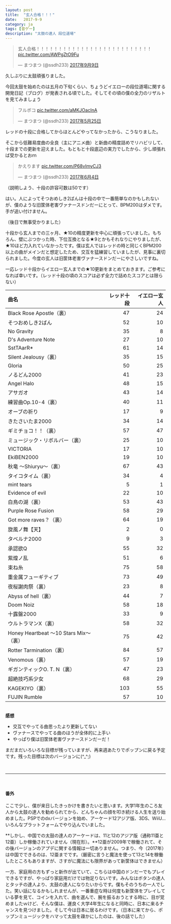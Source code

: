 ```yaml
---
layout: post
title:  "玄人合格！！！"
date:   2017-9-9
category: ja
tags: [音ゲー]
description: "太鼓の達人 段位道場"
---
```


<blockquote class="twitter-tweet" data-lang="ja"><p lang="ja" dir="ltr">玄人合格！！！！！！！！！！！！！！！！！！！！！！！！！！ <a href="https://t.co/AWPgZtO9Fu">pic.twitter.com/AWPgZtO9Fu</a></p>&mdash; まつまつ (@ssdh233) <a href="https://twitter.com/ssdh233/status/906473206084546560">2017年9月9日</a></blockquote>
<script async src="//platform.twitter.com/widgets.js" charset="utf-8"></script>

久しぶりに太鼓頑張りました。

今回太鼓を始めたのは五月の下旬くらい、ちょうどイエローの段位道場に関する開発日記（ブログ）が発表される頃でした。そしてその頃の僕の全力のリザルトを見てみましょう

<blockquote class="twitter-tweet" data-lang="ja"><p lang="ja" dir="ltr">フルボコ <a href="https://t.co/aMKJOacInA">pic.twitter.com/aMKJOacInA</a></p>&mdash; まつまつ (@ssdh233) <a href="https://twitter.com/ssdh233/status/867735787516731393">2017年5月25日</a></blockquote>
<script async src="//platform.twitter.com/widgets.js" charset="utf-8"></script>

レッドの十段に合格してからほとんどやってなかったから、こうなりました。

そこから低難易度曲の全良（主にアニメ曲）と新曲の精度詰めでリハビリして、十段までの更新を迎えました。もともと十段底辺の実力でしたから、少し頑張れば受かるとおｍ

<blockquote class="twitter-tweet" data-lang="ja"><p lang="ja" dir="ltr">かえります <a href="https://t.co/P68vImyCJ3">pic.twitter.com/P68vImyCJ3</a></p>&mdash; まつまつ (@ssdh233) <a href="https://twitter.com/ssdh233/status/871343966532157441">2017年6月4日</a></blockquote>
<script async src="//platform.twitter.com/widgets.js" charset="utf-8"></script>
（説明しよう、十段の許容可数は50です）

はい。人によってそつおめしき2ばんは十段の中で一番簡単なのかもしれないが、僕のような旧筐体老害ヴァナースドンだーにとって、BPM200はダメです。手が追い付けません。

（後日で無事受かりました）

十段から玄人までの三ヶ月、★10の精度更新を中心に頑張っていました。もちろん、壁にぶつかった時、下位互換となる★9とかもそれなりにやりましたが、★10ほど力入れていなかったです。僕は玄人ではレッドの時と同じくBPM200以上の曲がメインだと想定したため、交互を猛練習していましたが、見事に裏切られました。今度の玄人は旧筐体老害ヴァナースドンだーにやさしいですね。

一応レッド十段からイエロー玄人までの★10更新をまとめておきます。ご参考になれば幸いです。（レッド十段の頃のスコアは必ず全力で詰めたスコアとは限らない）

| 曲名 |レッド十段|イエロー玄人|
|:--- | ---:| ---:|
|Black Rose Apostle（裏）  |47|24|
|そつおめしき2ばん|52|10|
|No Gravity|35|8|
|D's Adventure Note |27|10|
|SstTAarR*|61|14|
|Silent Jealousy（裏） |35|15|
|Gloria|50|25|
|ノるどん2000|41|23|
|Angel Halo|48|15|
|アサガオ|43|14|
|練習曲Op.10-4（裏）|40|11|
|オーブの祈り|17|9|
|きたさいたま2000|34|14|
|ギミチョコ！！（裏）|57|47|
|ミュージック・リボルバー（裏）|25|10|
|VICTORIA|17|10|
|EkiBEN2000|19|10|
|秋竜 ～Shiuryu～（裏）|67|43|
|タイコタイム（裏）|34|4|
|mint tears|5|1
|Evidence of evil|22|10|
|白鳥の湖（裏）|53|43|
|Purple Rose Fusion|58|29|
|Got more raves？（裏）|64|19|
|旋風ノ舞【天】|2|0|
|タベルナ2000|9|3|
|承認欲Q|55|32|
|紫煌ノ乱|51|6|
|束ね糸|75|58|
|重金属フューギティブ|73|49|
|夜桜謝肉祭（裏）|23|8|
|Abyss of hell（裏）|44|7|
|Doom Noiz|58|18|
|十露盤2000|33|9|
|ウルトラマンX（裏）|58|32|
|Honey Heartbeat ～10 Stars Mix～（裏）|75|42|
|Rotter Tarmination（裏）|84|57|
|Venomous（裏）|57|19|
|ギガンティックO. T. N（裏）|47|23|
|超絶技巧系少女|68|29|
|KAGEKIYO（裏）|103|55|
|FUJIN Rumble|57|10|

<br/>
<b>感想</b>

* 交互でやってる曲思ったより更新してない
* ヴァナースでやってる曲のほうが全体的に上手い
* やっぱり僕は旧筐体老害ヴァナースドンだーだ！

まだまだいろいろな目標が残っていますが、再来週あたりでポップンに戻る予定です。残った目標は次のバージョンに(^_^;)

<br />
<hr />
<br />

#### 番外

ここで少し、僕が来日したきっかけを書きたいと思います。大学1年生のころ友人から太鼓の達人を勧められてから、どんちゃんの顔を叩き続ける人生を送り始めました。PSPでのdxバージョンを始め、アーケード12アジア版、3DS、WiiU...いろんなプラットフォームでやり込んでいました。

**しかし、中国での太鼓の達人のアーケードは、11と12のアジア版（通称11亜と12亜）しか稼働されていません（現在形）。**12亜が2009年で稼働されて、その後バージョンのアプデに関する情報は一切ありません。つまり、今（2017年）は中国でできるのは、12亜までです。（厳密に言うと魔法を使って13と14を稼働したところもありますが、さすがに魔法にも限界があって新筐体はできません）

一方、家庭用の方もずっと新作が出ていて、こちらは中国のドンだーでもプレイできるですが、やっぱり家庭用だけでは物足りないです。みんなはボタンの達人とタッチの達人より、太鼓の達人になりたいからです。僕もそのうちの一人でした。笑い話になるかもしれませんが、一番重症な時は何度も新筐体をプレイしている夢を見て、コインを入れて、曲を選んで、腕を振るおうとする時に、目が覚めましたｗけど、そんな僕は、運良く大学4年生になると同時に、日本に来るチャンスを見つけました。そして今は日本に居るわけです。（日本に来てから、ポップンミュージックをハマって太鼓を疎かにしたのは、後の話でした）